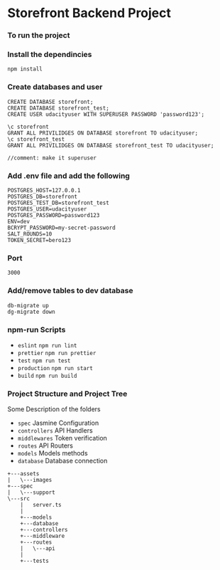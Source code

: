 # Storefront Backend Project
### To run the project

### Install the dependincies
```
npm install
```

### Create databases and user
```
CREATE DATABASE storefront;
CREATE DATABASE storefront_test;
CREATE USER udacityuser WITH SUPERUSER PASSWORD 'password123';

\c storefront
GRANT ALL PRIVILIDGES ON DATABASE storefront TO udacityuser;
\c storefront_test
GRANT ALL PRIVILIDGES ON DATABASE storefront_test TO udacityuser;

//comment: make it superuser
```

### Add .env file and add the following
```
POSTGRES_HOST=127.0.0.1
POSTGRES_DB=storefront
POSTGRES_TEST_DB=storefront_test
POSTGRES_USER=udacityuser
POSTGRES_PASSWORD=password123
ENV=dev
BCRYPT_PASSWORD=my-secret-password
SALT_ROUNDS=10
TOKEN_SECRET=bero123
```

### Port
```
3000
```

### Add/remove tables to dev database
```
db-migrate up
dg-migrate down
```

### npm-run Scripts

- `eslint` `npm run lint`
- `prettier` `npm run prettier`
- `test` `npm run test`
- `production` `npm run start`
- `build` `npm run build`

### Project Structure and Project Tree

Some Description of the folders
- `spec` Jasmine Configuration
- `controllers` API Handlers
- `middlewares` Token verification
- `routes` API Routers
- `models` Models methods
- `database` Database connection

```
+---assets
|   \---images
+---spec
|   \---support    
\---src
    |   server.ts
    |
    +---models
    +---database
    +---controllers    
    +---middleware
    +---routes
    |   \---api
    |           
    +---tests                
  ```
  
